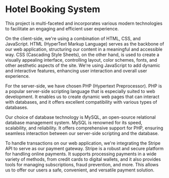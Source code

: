 # Hotel Booking System
This project is multi-faceted and incorporates various modern technologies to facilitate an engaging and efficient user experience.

On the client-side, we're using a combination of HTML, CSS, and JavaScript. HTML (HyperText Markup Language) serves as the backbone of our web application, structuring our content in a meaningful and accessible way. CSS (Cascading Style Sheets), on the other hand, is used to create a visually appealing interface, controlling layout, color schemes, fonts, and other aesthetic aspects of the site. We're using JavaScript to add dynamic and interactive features, enhancing user interaction and overall user experience.

For the server-side, we have chosen PHP (Hypertext Preprocessor). PHP is a popular server-side scripting language that is especially suited to web development. It enables us to create dynamic web pages that can interact with databases, and it offers excellent compatibility with various types of databases.

Our choice of database technology is MySQL, an open-source relational database management system. MySQL is renowned for its speed, scalability, and reliability. It offers comprehensive support for PHP, ensuring seamless interaction between our server-side scripting and the database.

To handle transactions on our web application, we're integrating the Stripe API to serve as our payment gateway. Stripe is a robust and secure platform for handling online payments. It supports processing payments in a wide variety of methods, from credit cards to digital wallets, and it also provides tools for managing subscriptions, fraud prevention, and more. This allows us to offer our users a safe, convenient, and versatile payment solution.
